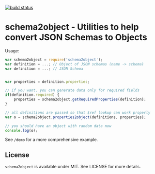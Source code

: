 [![build status](https://secure.travis-ci.org/bebraw/schema2object.png)](http://travis-ci.org/bebraw/schema2object)
# schema2object - Utilities to help convert JSON Schemas to Objects

Usage:

```javascript
var schema2object = require('schema2object');
var definition = ...; // Object of JSON schemas (name -> schema)
var definition = ...; // JSON Schema


var properties = definition.properties;

// if you want, you can generate data only for required fields
if(definition.required) {
    properties = schema2object.getRequiredProperties(definition);
}

// all definitions are passed so that $ref lookup can work properly
var o = schema2object.properties2object(definitions, properties);

// you should have an object with random data now
console.log(o);
```

See `/demo` for a more comprehensive example.

## License

`schema2object` is available under MIT. See LICENSE for more details.

